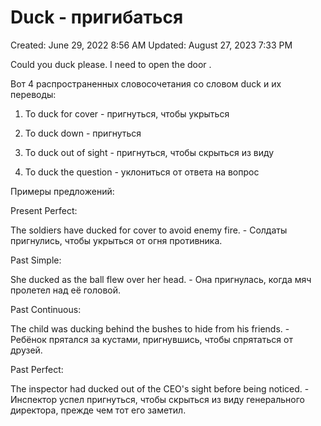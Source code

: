 # Duck - пригибаться

Created: June 29, 2022 8:56 AM
Updated: August 27, 2023 7:33 PM

Could you duck please. I need to open the door .

Вот 4 распространенных словосочетания со словом duck и их переводы:

1. To duck for cover - пригнуться, чтобы укрыться

2. To duck down - пригнуться

3. To duck out of sight - пригнуться, чтобы скрыться из виду

4. To duck the question - уклониться от ответа на вопрос

Примеры предложений:

Present Perfect:

The soldiers have ducked for cover to avoid enemy fire. - Солдаты пригнулись, чтобы укрыться от огня противника.

Past Simple:

She ducked as the ball flew over her head. - Она пригнулась, когда мяч пролетел над её головой.

Past Continuous:

The child was ducking behind the bushes to hide from his friends. - Ребёнок прятался за кустами, пригнувшись, чтобы спрятаться от друзей.

Past Perfect:

The inspector had ducked out of the CEO's sight before being noticed. - Инспектор успел пригнуться, чтобы скрыться из виду генерального директора, прежде чем тот его заметил.